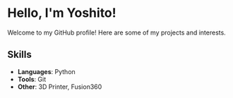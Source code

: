 # Hello, I'm Yoshito!

Welcome to my GitHub profile! Here are some of my projects and interests.

## Skills

- **Languages**: Python
- **Tools**: Git
- **Other**: 3D Printer, Fusion360
